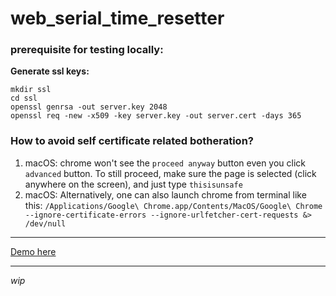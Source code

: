 # web_serial_time_resetter

### prerequisite for testing locally:
**Generate ssl keys:**
```shell
mkdir ssl
cd ssl
openssl genrsa -out server.key 2048
openssl req -new -x509 -key server.key -out server.cert -days 365
```
### How to avoid self certificate related botheration?
1. macOS: chrome won't see the `proceed anyway` button even you click `advanced` button. To still proceed, make sure the page is selected (click anywhere on the screen), and just type `thisisunsafe`
2. macOS: Alternatively, one can also launch chrome from terminal like this: `/Applications/Google\ Chrome.app/Contents/MacOS/Google\ Chrome --ignore-certificate-errors --ignore-urlfetcher-cert-requests &> /dev/null`

---

[Demo here](https://devatdbsutdio.github.io/webserial_time_resetter/public/index.html)

---
_wip_
